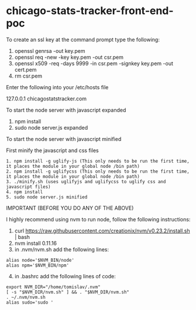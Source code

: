 # chicago-stats-tracker-front-end-poc

To create an ssl key at the command prompt type the following:

  1. openssl genrsa -out key.pem
  2. openssl req -new -key key.pem -out csr.pem
  3. openssl x509 -req -days 9999 -in csr.pem -signkey key.pem -out cert.pem
  4. rm csr.pem

Enter the following into your /etc/hosts file

  127.0.0.1 chicagostatstracker.com

To start the node server with javascript expanded

  1. npm install
  2. sudo node server.js expanded

To start the node server with javascript minified

  First minify the javascript and css files

    1. npm install -g uglify-js (This only needs to be run the first time, it places the module in your global node /bin path)
    2. npm install -g uglifycss (This only needs to be run the first time, it places the module in your global node /bin path)
    3. ./minify.sh (uses uglifyjs and uglifycss to uglify css and javascript files)
    4. npm install
    5. sudo node server.js minified

IMPORTANT (BEFORE YOU DO ANY OF THE ABOVE)

I highly recommend using nvm to run node, follow the following instructions:

  1. curl https://raw.githubusercontent.com/creationix/nvm/v0.23.2/install.sh | bash
  2. nvm install 0.11.16
  3. in .nvm/nvm.sh add the following lines:

	alias node='$NVM_BIN/node'
	alias npm='$NVM_BIN/npm'

  4. in .bashrc add the following lines of code:

	export NVM_DIR="/home/tomislav/.nvm"
	[ -s "$NVM_DIR/nvm.sh" ] && . "$NVM_DIR/nvm.sh"
	. ~/.nvm/nvm.sh
	alias sudo='sudo '
